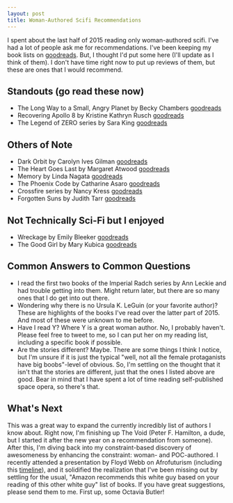 ```yaml
---
layout: post
title: Woman-Authored Scifi Recommendations
---
```


I spent about the last half of 2015 reading only woman-authored scifi. I've had a lot of people ask me for recommendations. I've been keeping my book lists on <a href="https://www.goodreads.com/review/list/34873476-corey-haines?shelf=read" target="_blank">goodreads</a>. But, I thought I'd put some here (I'll update as I think of them). I don't have time right now to put up reviews of them, but these are ones that I would recommend.


## Standouts (go read these now)

* The Long Way to a Small, Angry Planet by Becky Chambers <a href="https://www.goodreads.com/book/show/26042767-the-long-way-to-a-small-angry-planet" target="_blank">goodreads</a>
* Recovering Apollo 8 by Kristine Kathryn Rusch <a href="https://www.goodreads.com/book/show/26042767-the-long-way-to-a-small-angry-planet" target="_blank">goodreads</a>
* The Legend of ZERO series by Sara King <a href="https://www.goodreads.com/series/103017-the-legend-of-zero">goodreads</a>

## Others of Note

* Dark Orbit by Carolyn Ives Gilman <a href="https://www.goodreads.com/book/show/24799061-dark-orbit">goodreads</a>
* The Heart Goes Last by Margaret Atwood <a href="https://www.goodreads.com/book/show/25104929-the-heart-goes-last">goodreads</a>
* Memory by Linda Nagata <a href="https://www.goodreads.com/book/show/17678192-memory">goodreads</a>
* The Phoenix Code by Catharine Asaro <a href="https://www.goodreads.com/book/show/672918.The_Phoenix_Code">goodreads</a>
* Crossfire series by Nancy Kress <a href="https://www.goodreads.com/series/55234-crossfire">goodreads</a>
* Forgotten Suns by Judith Tarr <a href="https://www.goodreads.com/book/show/24290807-forgotten-suns">goodreads</a>

## Not Technically Sci-Fi but I enjoyed

* Wreckage by Emily Bleeker <a href="https://www.goodreads.com/book/show/23745132-wreckage">goodreads</a>
* The Good Girl by Mary Kubica <a href="https://www.goodreads.com/book/show/21847076-the-good-girl">goodreads</a>


## Common Answers to Common Questions

* I read the first two books of the Imperial Radch series by Ann Leckie and had trouble getting into them. Might return later, but there are so many ones that I do get into out there.
* Wondering why there is no Ursula K. LeGuin (or your favorite author)? These are highlights of the books I've read over the latter part of 2015. And most of these were unknown to me before.
* Have I read Y? Where Y is a great woman author. No, I probably haven't. Please feel free to tweet to me, so I can put her on my reading list, including a specific book if possible.
* Are the stories different? Maybe. There are some things I think I notice, but I'm unsure if it is just the typical "well, not all the female protaganists have big boobs"-level of obvious. So, I'm settling on the thought that it isn't that the stories are different, just that the ones I listed above are good. Bear in mind that I have spent a lot of time reading self-published space opera, so there's that.

## What's Next

This was a great way to expand the currently incredibly list of authors I know about. Right now, I'm finishing up The Void (Peter F. Hamilton, a dude, but I started it after the new year on a recommendation from someone). After this, I'm diving back into my constraint-based discovery of awesomeness by enhancing the constraint: woman- and POC-authored. I recently attended a presentation by Floyd Webb on Afrofuturism (including this <a href='http://www.tiki-toki.com/timeline/entry/309200/Afrofuturism' target='_blank'>timeline</a>), and it solidified the realization that I've been missing out by settling for the usual, "Amazon recommends this white guy based on your reading of this other white guy" list of books. If you have great suggestions, please send them to me. First up, some Octavia Butler!
